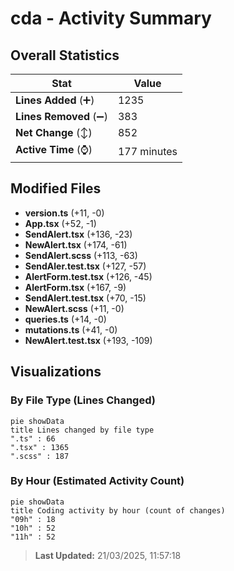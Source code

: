 # cda - Activity Summary 

## Overall Statistics

| Stat                   | Value                                                             |
| ---------------------- | ----------------------------------------------------------------- |
| **Lines Added** (➕)   | 1235                                          |
| **Lines Removed** (➖) | 383                                        |
| **Net Change** (↕)    | 852                |
| **Active Time** (⌚)   | 177 minutes |


## Modified Files
- **version.ts** (+11, -0)
- **App.tsx** (+52, -1)
- **SendAlert.tsx** (+136, -23)
- **NewAlert.tsx** (+174, -61)
- **SendAlert.scss** (+113, -63)
- **SendAler.test.tsx** (+127, -57)
- **AlertForm.test.tsx** (+126, -45)
- **AlertForm.tsx** (+167, -9)
- **SendAlert.test.tsx** (+70, -15)
- **NewAlert.scss** (+11, -0)
- **queries.ts** (+14, -0)
- **mutations.ts** (+41, -0)
- **NewAlert.test.tsx** (+193, -109)

## Visualizations

### By File Type (Lines Changed)

```mermaid
pie showData
title Lines changed by file type
".ts" : 66
".tsx" : 1365
".scss" : 187
```

### By Hour (Estimated Activity Count)

```mermaid
pie showData
title Coding activity by hour (count of changes)
"09h" : 18
"10h" : 52
"11h" : 52
```


> **Last Updated:** 21/03/2025, 11:57:18